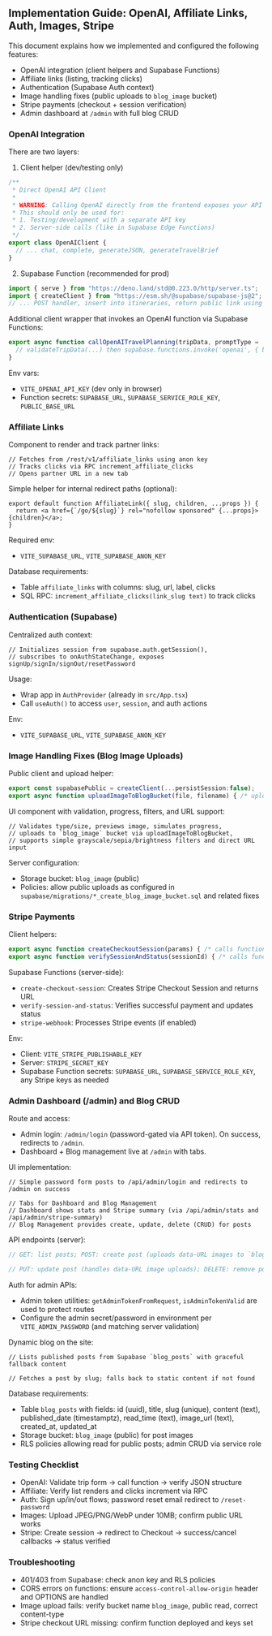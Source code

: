 ## Implementation Guide: OpenAI, Affiliate Links, Auth, Images, Stripe

This document explains how we implemented and configured the following features:
- OpenAI integration (client helpers and Supabase Functions)
- Affiliate links (listing, tracking clicks)
- Authentication (Supabase Auth context)
- Image handling fixes (public uploads to `blog_image` bucket)
- Stripe payments (checkout + session verification)
 - Admin dashboard at `/admin` with full blog CRUD

### OpenAI Integration

There are two layers:

1) Client helper (dev/testing only)
```1:60:src/lib/openai.ts
/**
 * Direct OpenAI API Client
 * 
 * WARNING: Calling OpenAI directly from the frontend exposes your API key.
 * This should only be used for:
 * 1. Testing/development with a separate API key
 * 2. Server-side calls (like in Supabase Edge Functions)
 */
export class OpenAIClient {
  // ... chat, complete, generateJSON, generateTravelBrief
}
```

2) Supabase Function (recommended for prod)
```1:50:supabase/functions/create-itinerary/index.ts
import { serve } from "https://deno.land/std@0.223.0/http/server.ts";
import { createClient } from "https://esm.sh/@supabase/supabase-js@2";
// ... POST handler, insert into itineraries, return public link using PUBLIC_BASE_URL
```

Additional client wrapper that invokes an OpenAI function via Supabase Functions:
```1:40:src/lib/openaiClient.ts
export async function callOpenAITravelPlanning(tripData, promptType = 'travel_brief') {
  // validateTripData(...) then supabase.functions.invoke('openai', { body: { tripData, promptType } })
}
```

Env vars:
- `VITE_OPENAI_API_KEY` (dev only in browser)
- Function secrets: `SUPABASE_URL`, `SUPABASE_SERVICE_ROLE_KEY`, `PUBLIC_BASE_URL`

### Affiliate Links

Component to render and track partner links:
```1:118:src/components/AffiliateLinks.tsx
// Fetches from /rest/v1/affiliate_links using anon key
// Tracks clicks via RPC increment_affiliate_clicks
// Opens partner URL in a new tab
```

Simple helper for internal redirect paths (optional):
```1:6:src/components/AffiliateLink.tsx
export default function AffiliateLink({ slug, children, ...props }) {
  return <a href={`/go/${slug}`} rel="nofollow sponsored" {...props}>{children}</a>;
}
```

Required env:
- `VITE_SUPABASE_URL`, `VITE_SUPABASE_ANON_KEY`

Database requirements:
- Table `affiliate_links` with columns: slug, url, label, clicks
- SQL RPC: `increment_affiliate_clicks(link_slug text)` to track clicks

### Authentication (Supabase)

Centralized auth context:
```1:80:src/context/AuthContext.tsx
// Initializes session from supabase.auth.getSession(),
// subscribes to onAuthStateChange, exposes signUp/signIn/signOut/resetPassword
```

Usage:
- Wrap app in `AuthProvider` (already in `src/App.tsx`)
- Call `useAuth()` to access `user`, `session`, and auth actions

Env:
- `VITE_SUPABASE_URL`, `VITE_SUPABASE_ANON_KEY`

### Image Handling Fixes (Blog Image Uploads)

Public client and upload helper:
```1:62:src/lib/supabasePublic.ts
export const supabasePublic = createClient(...persistSession:false);
export async function uploadImageToBlogBucket(file, filename) { /* uploads to blog_image and returns public URL */ }
```

UI component with validation, progress, filters, and URL support:
```1:120:src/components/ImageUpload.tsx
// Validates type/size, previews image, simulates progress,
// uploads to `blog_image` bucket via uploadImageToBlogBucket,
// supports simple grayscale/sepia/brightness filters and direct URL input
```

Server configuration:
- Storage bucket: `blog_image` (public)
- Policies: allow public uploads as configured in `supabase/migrations/*_create_blog_image_bucket.sql` and related fixes

### Stripe Payments

Client helpers:
```1:52:src/lib/stripe.ts
export async function createCheckoutSession(params) { /* calls functions/v1/create-checkout-session */ }
export async function verifySessionAndStatus(sessionId) { /* calls functions/v1/verify-session-and-status */ }
```

Supabase Functions (server-side):
- `create-checkout-session`: Creates Stripe Checkout Session and returns URL
- `verify-session-and-status`: Verifies successful payment and updates status
- `stripe-webhook`: Processes Stripe events (if enabled)

Env:
- Client: `VITE_STRIPE_PUBLISHABLE_KEY`
- Server: `STRIPE_SECRET_KEY`
- Supabase Function secrets: `SUPABASE_URL`, `SUPABASE_SERVICE_ROLE_KEY`, any Stripe keys as needed

### Admin Dashboard (/admin) and Blog CRUD

Route and access:
- Admin login: `/admin/login` (password-gated via API token). On success, redirects to `/admin`.
- Dashboard + Blog management live at `/admin` with tabs.

UI implementation:
```1:60:src/pages/admin/login.tsx
// Simple password form posts to /api/admin/login and redirects to /admin on success
```

```1:120:src/pages/admin/index.tsx
// Tabs for Dashboard and Blog Management
// Dashboard shows stats and Stripe summary (via /api/admin/stats and /api/admin/stripe-summary)
// Blog Management provides create, update, delete (CRUD) for posts
```

API endpoints (server):
```1:105:src/pages/api/admin/blog/index.ts
// GET: list posts; POST: create post (uploads data-URL images to `blog_image` bucket)
```

```1:116:src/pages/api/admin/blog/[id].ts
// PUT: update post (handles data-URL image uploads); DELETE: remove post
```

Auth for admin APIs:
- Admin token utilities: `getAdminTokenFromRequest`, `isAdminTokenValid` are used to protect routes
- Configure the admin secret/password in environment per `VITE_ADMIN_PASSWORD` (and matching server validation)

Dynamic blog on the site:
```1:120:src/pages/Blog.tsx
// Lists published posts from Supabase `blog_posts` with graceful fallback content
```

```1:260:src/pages/BlogPost.tsx
// Fetches a post by slug; falls back to static content if not found
```

Database requirements:
- Table `blog_posts` with fields: id (uuid), title, slug (unique), content (text), published_date (timestamptz), read_time (text), image_url (text), created_at, updated_at
- Storage bucket: `blog_image` (public) for post images
- RLS policies allowing read for public posts; admin CRUD via service role

### Testing Checklist
- OpenAI: Validate trip form → call function → verify JSON structure
- Affiliate: Verify list renders and clicks increment via RPC
- Auth: Sign up/in/out flows; password reset email redirect to `/reset-password`
- Images: Upload JPEG/PNG/WebP under 10MB; confirm public URL works
- Stripe: Create session → redirect to Checkout → success/cancel callbacks → status verified

### Troubleshooting
- 401/403 from Supabase: check anon key and RLS policies
- CORS errors on functions: ensure `access-control-allow-origin` header and OPTIONS are handled
- Image upload fails: verify bucket name `blog_image`, public read, correct content-type
- Stripe checkout URL missing: confirm function deployed and keys set

